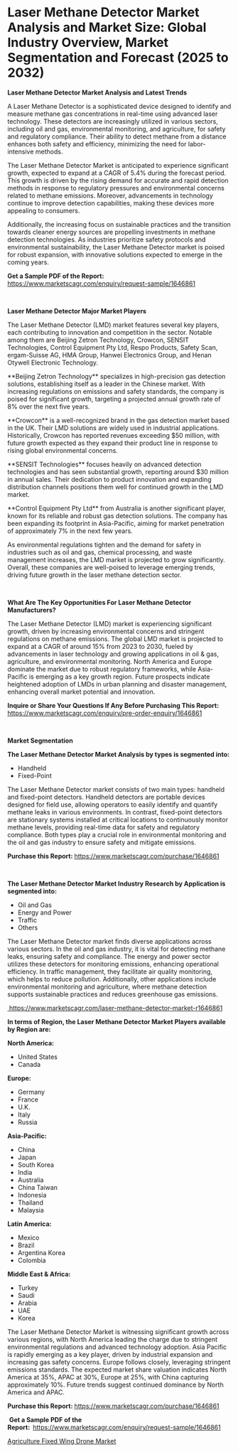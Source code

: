 <p><h1>Laser Methane Detector Market Analysis and Market Size: Global Industry Overview, Market Segmentation and Forecast (2025 to 2032)</h1></p><p><strong>Laser Methane Detector Market Analysis and Latest Trends</strong></p>
<p><p>A Laser Methane Detector is a sophisticated device designed to identify and measure methane gas concentrations in real-time using advanced laser technology. These detectors are increasingly utilized in various sectors, including oil and gas, environmental monitoring, and agriculture, for safety and regulatory compliance. Their ability to detect methane from a distance enhances both safety and efficiency, minimizing the need for labor-intensive methods.</p><p>The Laser Methane Detector Market is anticipated to experience significant growth, expected to expand at a CAGR of 5.4% during the forecast period. This growth is driven by the rising demand for accurate and rapid detection methods in response to regulatory pressures and environmental concerns related to methane emissions. Moreover, advancements in technology continue to improve detection capabilities, making these devices more appealing to consumers.</p><p>Additionally, the increasing focus on sustainable practices and the transition towards cleaner energy sources are propelling investments in methane detection technologies. As industries prioritize safety protocols and environmental sustainability, the Laser Methane Detector market is poised for robust expansion, with innovative solutions expected to emerge in the coming years.</p></p>
<p><strong>Get a Sample PDF of the Report:&nbsp;</strong> <a href="https://www.marketscagr.com/enquiry/request-sample/1646861?utm_campaign=2882&utm_medium=2&utm_source=Github&utm_content=ia&utm_term=11042025&utm_id=laser-methane-detector">https://www.marketscagr.com/enquiry/request-sample/1646861</a></p>
<p>&nbsp;</p>
<p><strong>Laser Methane Detector Major Market Players</strong></p>
<p><p>The Laser Methane Detector (LMD) market features several key players, each contributing to innovation and competition in the sector. Notable among them are Beijing Zetron Technology, Crowcon, SENSIT Technologies, Control Equipment Pty Ltd, Respo Products, Safety Scan, ergam-Suisse AG, HMA Group, Hanwei Electronics Group, and Henan Otywell Electronic Technology.</p><p>**Beijing Zetron Technology** specializes in high-precision gas detection solutions, establishing itself as a leader in the Chinese market. With increasing regulations on emissions and safety standards, the company is poised for significant growth, targeting a projected annual growth rate of 8% over the next five years.</p><p>**Crowcon** is a well-recognized brand in the gas detection market based in the UK. Their LMD solutions are widely used in industrial applications. Historically, Crowcon has reported revenues exceeding $50 million, with future growth expected as they expand their product line in response to rising global environmental concerns.</p><p>**SENSIT Technologies** focuses heavily on advanced detection technologies and has seen substantial growth, reporting around $30 million in annual sales. Their dedication to product innovation and expanding distribution channels positions them well for continued growth in the LMD market.</p><p>**Control Equipment Pty Ltd** from Australia is another significant player, known for its reliable and robust gas detection solutions. The company has been expanding its footprint in Asia-Pacific, aiming for market penetration of approximately 7% in the next few years.</p><p>As environmental regulations tighten and the demand for safety in industries such as oil and gas, chemical processing, and waste management increases, the LMD market is projected to grow significantly. Overall, these companies are well-poised to leverage emerging trends, driving future growth in the laser methane detection sector.</p></p>
<p>&nbsp;</p>
<p><strong>What Are The Key Opportunities For Laser Methane Detector Manufacturers?</strong></p>
<p><p>The Laser Methane Detector (LMD) market is experiencing significant growth, driven by increasing environmental concerns and stringent regulations on methane emissions. The global LMD market is projected to expand at a CAGR of around 15% from 2023 to 2030, fueled by advancements in laser technology and growing applications in oil & gas, agriculture, and environmental monitoring. North America and Europe dominate the market due to robust regulatory frameworks, while Asia-Pacific is emerging as a key growth region. Future prospects indicate heightened adoption of LMDs in urban planning and disaster management, enhancing overall market potential and innovation.</p></p>
<p><strong>Inquire or Share Your Questions If Any Before Purchasing This Report:</strong> <a href="https://www.marketscagr.com/enquiry/pre-order-enquiry/1646861?utm_campaign=2882&utm_medium=2&utm_source=Github&utm_content=ia&utm_term=11042025&utm_id=laser-methane-detector">https://www.marketscagr.com/enquiry/pre-order-enquiry/1646861</a></p>
<p>&nbsp;</p>
<p><strong>Market Segmentation</strong></p>
<p><strong>The Laser Methane Detector Market Analysis by types is segmented into:</strong></p>
<p><ul><li>Handheld</li><li>Fixed-Point</li></ul></p>
<p><p>The Laser Methane Detector market consists of two main types: handheld and fixed-point detectors. Handheld detectors are portable devices designed for field use, allowing operators to easily identify and quantify methane leaks in various environments. In contrast, fixed-point detectors are stationary systems installed at critical locations to continuously monitor methane levels, providing real-time data for safety and regulatory compliance. Both types play a crucial role in environmental monitoring and the oil and gas industry to ensure safety and mitigate emissions.</p></p>
<p><strong>Purchase this Report:&nbsp;</strong><a href="https://www.marketscagr.com/purchase/1646861?utm_campaign=2882&utm_medium=2&utm_source=Github&utm_content=ia&utm_term=11042025&utm_id=laser-methane-detector">https://www.marketscagr.com/purchase/1646861</a></p>
<p>&nbsp;</p>
<p><strong>The Laser Methane Detector Market Industry Research by Application is segmented into:</strong></p>
<p><ul><li>Oil and Gas</li><li>Energy and Power</li><li>Traffic</li><li>Others</li></ul></p>
<p><p>The Laser Methane Detector market finds diverse applications across various sectors. In the oil and gas industry, it is vital for detecting methane leaks, ensuring safety and compliance. The energy and power sector utilizes these detectors for monitoring emissions, enhancing operational efficiency. In traffic management, they facilitate air quality monitoring, which helps to reduce pollution. Additionally, other applications include environmental monitoring and agriculture, where methane detection supports sustainable practices and reduces greenhouse gas emissions.</p></p>
<p><a href="https://www.marketscagr.com/laser-methane-detector-market-r1646861?utm_campaign=2882&utm_medium=2&utm_source=Github&utm_content=ia&utm_term=11042025&utm_id=laser-methane-detector">&nbsp;https://www.marketscagr.com/laser-methane-detector-market-r1646861</a></p>
<p><strong>In terms of Region, the Laser Methane Detector Market Players available by Region are:</strong></p>
<p>
    <p> <strong> North America: </strong>
        <ul>
            <li>United States</li>
            <li>Canada</li>
        </ul>
        </p> 
    <p> <strong> Europe: </strong>
        <ul>
            <li>Germany</li>
            <li>France</li>
            <li>U.K.</li>
            <li>Italy</li>
            <li>Russia</li>
        </ul>
        </p> 
    <p> <strong> Asia-Pacific: </strong>
        <ul>
            <li>China</li>
            <li>Japan</li>
            <li>South Korea</li>
            <li>India</li>
            <li>Australia</li>
            <li>China Taiwan</li>
            <li>Indonesia</li>
            <li>Thailand</li>
            <li>Malaysia</li>
        </ul>
        </p> 
    <p> <strong> Latin America: </strong>
        <ul>
            <li>Mexico</li>
            <li>Brazil</li>
            <li>Argentina Korea</li>
            <li>Colombia</li>
        </ul>
        </p> 
    <p> <strong> Middle East & Africa: </strong>
        <ul>
            <li>Turkey</li>
            <li>Saudi</li>
            <li>Arabia</li>
            <li>UAE</li>
            <li>Korea</li>
        </ul>
    </p>
    </p>
<p><p>The Laser Methane Detector Market is witnessing significant growth across various regions, with North America leading the charge due to stringent environmental regulations and advanced technology adoption. Asia Pacific is rapidly emerging as a key player, driven by industrial expansion and increasing gas safety concerns. Europe follows closely, leveraging stringent emissions standards. The expected market share valuation indicates North America at 35%, APAC at 30%, Europe at 25%, with China capturing approximately 10%. Future trends suggest continued dominance by North America and APAC.</p></p>
<p><strong>Purchase this Report: </strong><a href="https://www.marketscagr.com/purchase/1646861?utm_campaign=2882&utm_medium=2&utm_source=Github&utm_content=ia&utm_term=11042025&utm_id=laser-methane-detector">https://www.marketscagr.com/purchase/1646861</a></p>
<p>&nbsp;<strong>Get a Sample PDF of the Report:&nbsp;&nbsp;</strong><a href="https://www.marketscagr.com/enquiry/request-sample/1646861?utm_campaign=2882&utm_medium=2&utm_source=Github&utm_content=ia&utm_term=11042025&utm_id=laser-methane-detector">https://www.marketscagr.com/enquiry/request-sample/1646861</a></p>
<p><strong></strong></p>
<p><p><a href="https://github.com/taffouasaoka/Market-Research-Report-List-1/blob/main/agriculture-fixed-wing-drone-market.md?utm_campaign=2882&utm_medium=2&utm_source=Github&utm_content=ia&utm_term=11042025&utm_id=laser-methane-detector">Agriculture Fixed Wing Drone Market</a></p></p>